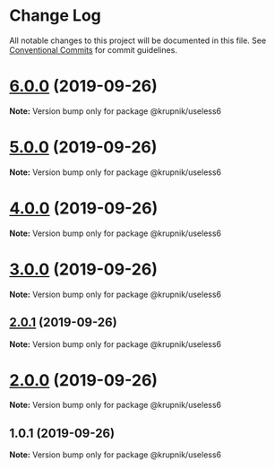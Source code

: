 # Change Log

All notable changes to this project will be documented in this file.
See [Conventional Commits](https://conventionalcommits.org) for commit guidelines.

# [6.0.0](https://github.com/yurikrupniktools/lerna-examples/compare/@krupnik/useless6@5.0.0...@krupnik/useless6@6.0.0) (2019-09-26)

**Note:** Version bump only for package @krupnik/useless6





# [5.0.0](https://github.com/yurikrupniktools/lerna-examples/compare/@krupnik/useless6@4.0.0...@krupnik/useless6@5.0.0) (2019-09-26)

**Note:** Version bump only for package @krupnik/useless6





# [4.0.0](https://github.com/yurikrupniktools/lerna-examples/compare/@krupnik/useless6@3.0.0...@krupnik/useless6@4.0.0) (2019-09-26)

**Note:** Version bump only for package @krupnik/useless6





# [3.0.0](https://github.com/yurikrupniktools/lerna-examples/compare/@krupnik/useless6@2.0.1...@krupnik/useless6@3.0.0) (2019-09-26)

**Note:** Version bump only for package @krupnik/useless6





## [2.0.1](https://github.com/yurikrupniktools/lerna-examples/compare/@krupnik/useless6@2.0.0...@krupnik/useless6@2.0.1) (2019-09-26)

**Note:** Version bump only for package @krupnik/useless6





# [2.0.0](https://github.com/yurikrupniktools/lerna-examples/compare/@krupnik/useless6@1.0.1...@krupnik/useless6@2.0.0) (2019-09-26)

**Note:** Version bump only for package @krupnik/useless6





## 1.0.1 (2019-09-26)

**Note:** Version bump only for package @krupnik/useless6
